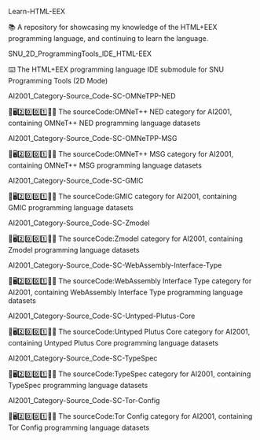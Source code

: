 
Learn-HTML-EEX

📚️ A repository for showcasing my knowledge of the HTML+EEX programming language, and continuing to learn the language. 

SNU_2D_ProgrammingTools_IDE_HTML-EEX

⌨️ The HTML+EEX programming language IDE submodule for SNU Programming Tools (2D Mode)

AI2001_Category-Source_Code-SC-OMNeTPP-NED

🧠️🖥️2️⃣️0️⃣️0️⃣️1️⃣️💾️📜️ The sourceCode:OMNeT++ NED category for AI2001, containing OMNeT++ NED programming language datasets

AI2001_Category-Source_Code-SC-OMNeTPP-MSG

🧠️🖥️2️⃣️0️⃣️0️⃣️1️⃣️💾️📜️ The sourceCode:OMNeT++ MSG category for AI2001, containing OMNeT++ MSG programming language datasets

AI2001_Category-Source_Code-SC-GMIC

🧠️🖥️2️⃣️0️⃣️0️⃣️1️⃣️💾️📜️ The sourceCode:GMIC category for AI2001, containing GMIC programming language datasets

AI2001_Category-Source_Code-SC-Zmodel

🧠️🖥️2️⃣️0️⃣️0️⃣️1️⃣️💾️📜️ The sourceCode:Zmodel category for AI2001, containing Zmodel programming language datasets

AI2001_Category-Source_Code-SC-WebAssembly-Interface-Type

🧠️🖥️2️⃣️0️⃣️0️⃣️1️⃣️💾️📜️ The sourceCode:WebAssembly Interface Type category for AI2001, containing WebAssembly Interface Type programming language datasets

AI2001_Category-Source_Code-SC-Untyped-Plutus-Core

🧠️🖥️2️⃣️0️⃣️0️⃣️1️⃣️💾️📜️ The sourceCode:Untyped Plutus Core category for AI2001, containing Untyped Plutus Core programming language datasets

AI2001_Category-Source_Code-SC-TypeSpec

🧠️🖥️2️⃣️0️⃣️0️⃣️1️⃣️💾️📜️ The sourceCode:TypeSpec category for AI2001, containing TypeSpec programming language datasets

AI2001_Category-Source_Code-SC-Tor-Config

🧠️🖥️2️⃣️0️⃣️0️⃣️1️⃣️💾️📜️ The sourceCode:Tor Config category for AI2001, containing Tor Config programming language datasets

